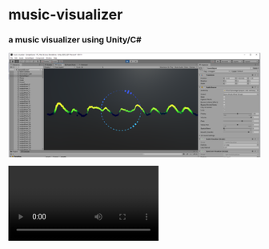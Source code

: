 # music-visualizer    
### a music visualizer using Unity/C#    
    
![screenshot](notes/screenshot.png)    
    
![demo video](notes/movie_003.webm)    